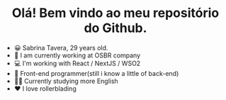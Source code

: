 
<h1 align="center"> Olá! Bem vindo ao meu repositório do Github. </h1>



- 😀 Sabrina Tavera, 29 years old.
- 🔭 I am currently working at OSBR company 
- 💻 I'm working with React / NextJS / WSO2
- 🎨 Front-end programmer(still i know a little of back-end)
- 🙇‍♀️ Currently studying more English
- ❤️ I love rollerblading


